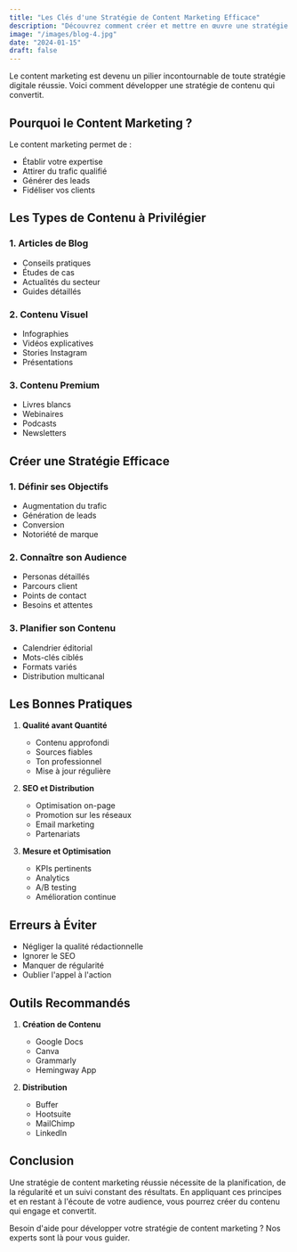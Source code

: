 ```yaml
---
title: "Les Clés d'une Stratégie de Content Marketing Efficace"
description: "Découvrez comment créer et mettre en œuvre une stratégie de content marketing qui génère des résultats concrets"
image: "/images/blog-4.jpg"
date: "2024-01-15"
draft: false
---
```


Le content marketing est devenu un pilier incontournable de toute stratégie digitale réussie. Voici comment développer une stratégie de contenu qui convertit.

## Pourquoi le Content Marketing ?

Le content marketing permet de :
- Établir votre expertise
- Attirer du trafic qualifié
- Générer des leads
- Fidéliser vos clients

## Les Types de Contenu à Privilégier

### 1. Articles de Blog
- Conseils pratiques
- Études de cas
- Actualités du secteur
- Guides détaillés

### 2. Contenu Visuel
- Infographies
- Vidéos explicatives
- Stories Instagram
- Présentations

### 3. Contenu Premium
- Livres blancs
- Webinaires
- Podcasts
- Newsletters

## Créer une Stratégie Efficace

### 1. Définir ses Objectifs
- Augmentation du trafic
- Génération de leads
- Conversion
- Notoriété de marque

### 2. Connaître son Audience
- Personas détaillés
- Parcours client
- Points de contact
- Besoins et attentes

### 3. Planifier son Contenu
- Calendrier éditorial
- Mots-clés ciblés
- Formats variés
- Distribution multicanal

## Les Bonnes Pratiques

1. **Qualité avant Quantité**
   - Contenu approfondi
   - Sources fiables
   - Ton professionnel
   - Mise à jour régulière

2. **SEO et Distribution**
   - Optimisation on-page
   - Promotion sur les réseaux
   - Email marketing
   - Partenariats

3. **Mesure et Optimisation**
   - KPIs pertinents
   - Analytics
   - A/B testing
   - Amélioration continue

## Erreurs à Éviter

- Négliger la qualité rédactionnelle
- Ignorer le SEO
- Manquer de régularité
- Oublier l'appel à l'action

## Outils Recommandés

1. **Création de Contenu**
   - Google Docs
   - Canva
   - Grammarly
   - Hemingway App

2. **Distribution**
   - Buffer
   - Hootsuite
   - MailChimp
   - LinkedIn

## Conclusion

Une stratégie de content marketing réussie nécessite de la planification, de la régularité et un suivi constant des résultats. En appliquant ces principes et en restant à l'écoute de votre audience, vous pourrez créer du contenu qui engage et convertit.

Besoin d'aide pour développer votre stratégie de content marketing ? Nos experts sont là pour vous guider.
